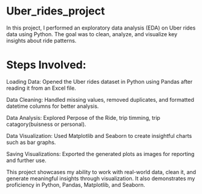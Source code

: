 # Uber_rides_project
In this project, I performed an exploratory data analysis (EDA) on Uber rides data using Python. The goal was to clean, analyze, and visualize key insights about ride patterns.

# Steps Involved:
Loading Data: Opened the Uber rides dataset in Python using Pandas after reading it from an Excel file.

Data Cleaning: Handled missing values, removed duplicates, and formatted datetime columns for better analysis.

Data Analysis: Explored Perpose of the Ride, trip timming, trip catagory(buisness or personal).

Data Visualization: Used Matplotlib and Seaborn to create insightful charts such as  bar graphs.

Saving Visualizations: Exported the generated plots as images for reporting and further use.

This project showcases my ability to work with real-world data, clean it, and generate meaningful insights through visualization. It also demonstrates my proficiency in Python, Pandas, Matplotlib, and Seaborn.
